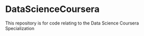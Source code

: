 # DataScienceCoursera
This repository is for code relating to the Data Science Coursera Specialization
